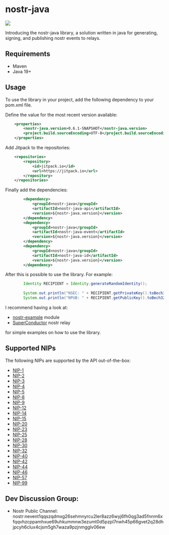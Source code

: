 # nostr-java
[![](https://jitpack.io/v/tcheeric/nostr-java.svg)](https://jitpack.io/#tcheeric/nostr-java)

Introducing the nostr-java library, a solution written in java for generating, signing, and publishing nostr events to relays.

## Requirements
- Maven
- Java 19+

## Usage
To use the library in your project, add the following dependency to your pom.xml file.

Define the value for the most recent version available:
```xml
    <properties>
        <nostr-java.version>0.6.1-SNAPSHOT</nostr-java.version>
        <project.build.sourceEncoding>UTF-8</project.build.sourceEncoding>
    </properties>
```

Add Jitpack to the repositories:
```xml
    <repositories>
        <repository>
            <id>jitpack.io</id>
            <url>https://jitpack.io</url>
        </repository>
    </repositories>
```

Finally add the dependencies:
```xml
        <dependency>
            <groupId>nostr-java</groupId>
            <artifactId>nostr-java-api</artifactId>
            <version>${nostr-java.version}</version>
        </dependency>
        <dependency>
            <groupId>nostr-java</groupId>
            <artifactId>nostr-java-event</artifactId>
            <version>${nostr-java.version}</version>
        </dependency>
        <dependency>
            <groupId>nostr-java</groupId>
            <artifactId>nostr-java-id</artifactId>
            <version>${nostr-java.version}</version>
        </dependency>
```


After this is possible to use the library. For example:
```java
        Identity RECIPIENT = Identity.generateRandomIdentity();
        
        System.out.println("NSEC: " + RECIPIENT.getPrivateKey().toBech32String());
        System.out.println("NPUB: " + RECIPIENT.getPublicKey().toBech32String());
```

I recommend having a look at:
  - [nostr-example](https://github.com/tcheeric/nostr-java/tree/main/nostr-java-examples) module
  - [SuperConductor](https://github.com/avlo/superconductor) nostr relay

for simple examples on how to use the library.

## Supported NIPs
The following NIPs are supported by the API out-of-the-box:
- [NIP-1](https://github.com/nostr-protocol/nips/blob/master/01.md)
- [NIP-2](https://github.com/nostr-protocol/nips/blob/master/02.md)
- [NIP-3](https://github.com/nostr-protocol/nips/blob/master/03.md)
- [NIP-4](https://github.com/nostr-protocol/nips/blob/master/04.md)
- [NIP-5](https://github.com/nostr-protocol/nips/blob/master/05.md)
- [NIP-8](https://github.com/nostr-protocol/nips/blob/master/08.md)
- [NIP-9](https://github.com/nostr-protocol/nips/blob/master/09.md)
- [NIP-12](https://github.com/nostr-protocol/nips/blob/master/12.md)
- [NIP-14](https://github.com/nostr-protocol/nips/blob/master/14.md)
- [NIP-15](https://github.com/nostr-protocol/nips/blob/master/15.md)
- [NIP-20](https://github.com/nostr-protocol/nips/blob/master/20.md)
- [NIP-23](https://github.com/nostr-protocol/nips/blob/master/23.md)
- [NIP-25](https://github.com/nostr-protocol/nips/blob/master/25.md)
- [NIP-28](https://github.com/nostr-protocol/nips/blob/master/28.md)
- [NIP-30](https://github.com/nostr-protocol/nips/blob/master/30.md)
- [NIP-32](https://github.com/nostr-protocol/nips/blob/master/32.md)
- [NIP-40](https://github.com/nostr-protocol/nips/blob/master/40.md)
- [NIP-42](https://github.com/nostr-protocol/nips/blob/master/42.md)
- [NIP-44](https://github.com/nostr-protocol/nips/blob/master/44.md)
- [NIP-46](https://github.com/nostr-protocol/nips/blob/master/46.md)
- [NIP-57](https://github.com/nostr-protocol/nips/blob/master/57.md)
- [NIP-99](https://github.com/nostr-protocol/nips/blob/master/99.md)

## Dev Discussion Group:
- Nostr Public Channel: nostr:nevent1qqszqdmxg26sehmnyrcu2ler8azz6wyj6fh0qg3ad5fnnm6xfqqvhzcppamhxue69uhkummnw3ezumt0d5pzpl7nwh45p66gvet2q28dhjpcyh6clux4cjsm5gh7waza9pzjnmgglv06ew
